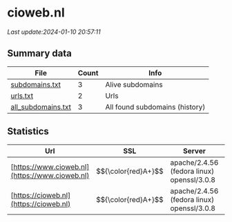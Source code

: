 # cioweb.nl
*Last update:2024-01-10 20:57:11*
## Summary data
| File       | Count | Info |
|------------|-------|------|
|[subdomains.txt](/data/cioweb/subdomains.txt)|3|Alive subdomains|
|[urls.txt](/data/cioweb/urls.txt)|2|Urls|
|[all_subdomains.txt](/data/cioweb/all_subdomains.txt)|3|All found subdomains (history)|
## Statistics
| Url | SSL | Server | Cookie | HSTS | CSP | XFO | XXP | RP | Tech |
|------------|-------|------|------|------|------|------|------|------|------|
|[https://www.cioweb.nl](https://www.cioweb.nl)| $${\color{red}A+}$$ |apache/2.4.56 (fedora linux) openssl/3.0.8| |:white_check_mark: | | | | |:white_check_mark: | |Apache HTTP Server:2...| |
|[https://cioweb.nl](https://cioweb.nl)| $${\color{red}A+}$$ |apache/2.4.56 (fedora linux) openssl/3.0.8| |:white_check_mark: | | | | |:white_check_mark: | |Apache HTTP Server:2...| |
